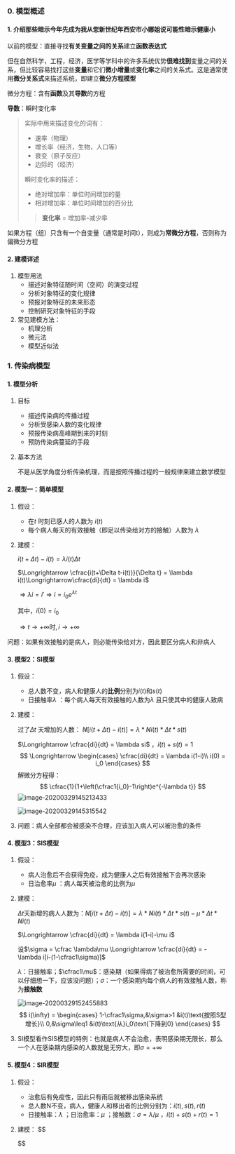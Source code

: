 ### 0. 模型概述

#### 1. 介绍那些暗示今年先成为我从您新世纪年西安市小娜姐说可能性暗示健康小

以前的模型：直接寻找**有关变量之间的关系**建立**函数表达式**

但在自然科学，工程，经济，医学等学科中的许多系统优势**很难找到**变量之间的关系，但比较容易找打这些**变量**和它们**微小增量**或**变化率**之间的关系式。这是通常使用**微分关系式**来描述系统，即建立**微分方程模型**

微分方程：含有**函数**及其**导数**的方程

**导数**：瞬时变化率

> 实际中用来描述变化的词有：
>
> - 速率（物理）
> - 增长率（经济，生物，人口等）
> - 衰变（原子反应）
> - 边际的（经济）
>
> 瞬时变化率的描述：
>
> - 绝对增加率：单位时间增加的量
> - 相对增加率：单位时间增加的百分比
>
> > **变化率** = 增加率-减少率

如果方程（组）只含有一个自变量（通常是时间t），则成为**常微分方程**，否则称为偏微分方程

#### 2. 建模详述

1. 模型用法
   - 描述对象特征随时间（空间）的演变过程
   - 分析对象特征的变化规律
   - 预报对象特征的未来形态
   - 控制研究对象特征的手段
2. 常见建模方法：
   - 机理分析
   - 微元法
   - 模型近似法

### 1. 传染病模型

#### 1. 模型分析

1. 目标

   - 描述传染病的传播过程
   - 分析受感染人数的变化规律
   - 预报传染病高峰期到来的时刻
   - 预防传染病蔓延的手段

2. 基本方法

   不是从医学角度分析传染机理，而是按照传播过程的一般规律来建立数学模型

#### 2. 模型一：简单模型

1. 假设：

   - 在$t$ 时刻已感人的人数为 $i(t)$ 
   - 每个病人每天的有效接触（即足以传染给对方的接触）人数为 $\lambda$ 

2. 建模：

   $i(t+\Delta t)-i(t) = \lambda i(t)\Delta t$ 

   $\Longrightarrow \cfrac{i(t+\Delta t-i(t))}{\Delta t} = \lambda i(t)\Longrightarrow\cfrac{di}{dt} = \lambda i$ 

   $\Longrightarrow \lambda i = i' \Longrightarrow i = i_0e^{\lambda t}$ 

   其中，$i(0) = i_0$ 

   $\Longrightarrow t\to +\infty\text{时},i \to +\infty$ 



问题：如果有效接触的是病人，则必能传染给对方，因此要区分病人和非病人

#### 3. 模型2：SI模型

1. 假设：

   - 总人数不变，病人和健康人的**比例**分别为$i(t)$和$s(t)$ 
   - 日接触率$\lambda$ ：每个病人每天有效接触的人数为$\lambda$ 且只使其中的健康人致病

2. 建模：

   过了$\Delta t$ 天增加的人数： $\not N[i(t+\Delta t)-i(t)] = \lambda*\not Ni(t)*\Delta t*s(t)$ 

   $\Longrightarrow \cfrac{di}{dt} = \lambda si$ ，$i(t)+s(t) = 1$ 
   $$
   \Longrightarrow
   \begin{cases}
   \cfrac{di}{dt} = \lambda i(1-i)\\
   i(0) = i_0
   \end{cases}
   $$
   解微分方程得：
   $$
   \cfrac{1}{1+\left(\cfrac1{i_0}-1\right)e^{-\lambda t}}
   $$
   ![image-20200329145213433](%E7%AC%AC%E4%BA%94%E7%AB%A0%20%E5%BE%AE%E5%88%86%E6%96%B9%E7%A8%8B%E6%A8%A1%E5%9E%8B.assets/image-20200329145213433.png)

   ![image-20200329145315542](%E7%AC%AC%E4%BA%94%E7%AB%A0%20%E5%BE%AE%E5%88%86%E6%96%B9%E7%A8%8B%E6%A8%A1%E5%9E%8B.assets/image-20200329145315542.png)

3. 问题：病人全部都会被感染不合理，应该加入病人可以被治愈的条件

#### 4. 模型3：SIS模型

1. 假设：

   - 病人治愈后不会获得免疫，成为健康人之后有效接触下会再次感染
   - 日治愈率$\mu$ ：病人每天被治愈的比例为$\mu$ 

2. 建模：

   $\Delta t$天新增的病人人数为：$\not N[i(t+\Delta t)-i(t)] = \lambda*\not Ni(t)*\Delta t*s(t)-\mu*\Delta t*\not Ni(t)$ 

   $\Longrightarrow \cfrac{di}{dt} = \lambda i(1-i)-\mu i$ 

   设$\sigma = \cfrac \lambda\mu \Longrightarrow \cfrac{di}{dt} = -\lambda i[i-(1-\cfrac1\sigma)]$ 

   $\lambda$：日接触率；$\cfrac1\mu$：感染期（如果得病了被治愈所需要的时间，可以仔细想一下，应该没问题）；$\sigma$：一个感染期内每个病人的有效接触人数，称为**接触数** 

   ![image-20200329152455883](%E7%AC%AC%E4%BA%94%E7%AB%A0%20%E5%BE%AE%E5%88%86%E6%96%B9%E7%A8%8B%E6%A8%A1%E5%9E%8B.assets/image-20200329152455883.png)
   $$
   i(\infty) = 
   \begin{cases}
   1-\cfrac1\sigma,&\sigma>1 &i(t)\text{按照S型增长}\\
   0,&\sigma\leq1 &i(t)\text{从}i_0\text{下降到0}
   \end{cases}
   $$

3. SI模型看作SIS模型的特例：也就是病人不会治愈，表明感染期无限长，那么一个人在感染期内感染的人数就是无穷大，即$\sigma = +\infty$ 

#### 5. 模型4：SIR模型

1. 假设：

   - 治愈后有免疫性，因此只有雨后就被移出感染系统
   - 总人数N不变，病人，健康人和移出者的比例分别为：$i(t),s(t),r(t)$ 
   - 日接触率：$\lambda$ ；日治愈率：$\mu$ ；接触数：$\sigma = \lambda/\mu$ ，$i(t)+s(t)+r(t) = 1$ 

2. 建模：
   $$
   
   $$
   

   